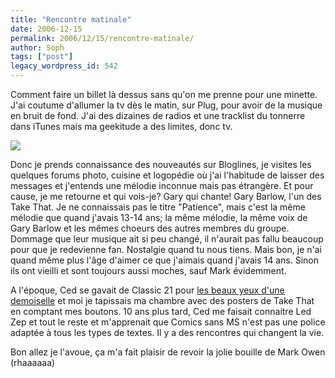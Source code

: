 ```yaml
---
title: "Rencontre matinale"
date: 2006-12-15
permalink: 2006/12/15/rencontre-matinale/
author: Soph
tags: ["post"]
legacy_wordpress_id: 542
---
```


Comment faire un billet là dessus sans qu'on me prenne pour une minette. J'ai coutume d'allumer la tv dès le matin, sur Plug, pour avoir de la musique en bruit de fond. J'ai des dizaines de radios et une tracklist du tonnerre dans iTunes mais ma geekitude a des limites, donc tv.

<img src="https://64k.be/wp-content/uploads/2006/musique/tt.JPG" />

<!-- excerpt -->

Donc je prends connaissance des nouveautés sur Bloglines, je visites les quelques forums photo, cuisine et logopédie où j'ai l'habitude de laisser des messages et j'entends une mélodie inconnue mais pas étrangère. Et pour cause, je me retourne et qui vois-je? Gary qui chante! Gary Barlow, l'un des Take That. Je ne connaissais pas le titre "Patience", mais c'est la même mélodie que quand j'avais 13-14 ans; la même mélodie, la même voix de Gary Barlow et les mêmes choeurs des autres membres du groupe. Dommage que leur musique ait si peu changé, il n'aurait pas fallu beaucoup pour que je redevienne fan. Nostalgie quand tu nous tiens. Mais bon, je n'ai quand même plus l'âge d'aimer ce que j'aimais quand j'avais 14 ans. Sinon ils ont vieilli et sont toujours aussi moches, sauf Mark évidemment.

A l'époque, Ced se gavait de Classic 21 pour [les beaux yeux d'une demoiselle](http://www.swiss-paediatrics.org/paediatrica/vol11/n2/strabismus/schiel6.jpg) et moi je tapissais ma chambre avec des posters de Take That en comptant mes boutons. 10 ans plus tard, Ced me faisait connaitre Led Zep et tout le reste et m'apprenait que Comics sans MS n'est pas une police adaptée à tous les types de textes. Il y a des rencontres qui changent la vie.

Bon allez je l'avoue, ça m'a fait plaisir de revoir la jolie bouille de Mark Owen (rhaaaaaa)
